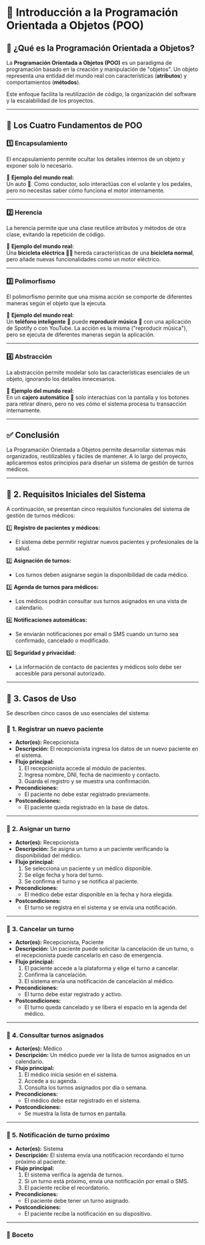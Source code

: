 # 📌 Introducción a la Programación Orientada a Objetos (POO)  

## 📖 ¿Qué es la Programación Orientada a Objetos?  
La **Programación Orientada a Objetos (POO)** es un paradigma de programación basado en la creación y manipulación de "objetos". Un objeto representa una entidad del mundo real con características (**atributos**) y comportamientos (**métodos**).  

Este enfoque facilita la reutilización de código, la organización del software y la escalabilidad de los proyectos.  

---

## 🔹 Los Cuatro Fundamentos de POO  

### 1️⃣ **Encapsulamiento**  
El encapsulamiento permite ocultar los detalles internos de un objeto y exponer solo lo necesario.  

📌 **Ejemplo del mundo real:**  
Un auto 🚗. Como conductor, solo interactúas con el volante y los pedales, pero no necesitas saber cómo funciona el motor internamente.  

---

### 2️⃣ **Herencia**  
La herencia permite que una clase reutilice atributos y métodos de otra clase, evitando la repetición de código.  

📌 **Ejemplo del mundo real:**  
Una **bicicleta eléctrica** 🚴‍♀️ hereda características de una **bicicleta normal**, pero añade nuevas funcionalidades como un motor eléctrico.  

---

### 3️⃣ **Polimorfismo**  
El polimorfismo permite que una misma acción se comporte de diferentes maneras según el objeto que la ejecuta.  

📌 **Ejemplo del mundo real:**  
Un **teléfono inteligente** 📱 puede **reproducir música** 🎵 con una aplicación de Spotify o con YouTube. La acción es la misma ("reproducir música"), pero se ejecuta de diferentes maneras según la aplicación.  

---

### 4️⃣ **Abstracción**  
La abstracción permite modelar solo las características esenciales de un objeto, ignorando los detalles innecesarios.  

📌 **Ejemplo del mundo real:**  
En un **cajero automático** 🏧 solo interactúas con la pantalla y los botones para retirar dinero, pero no ves cómo el sistema procesa tu transacción internamente.  

---

## ✅ **Conclusión**  
La Programación Orientada a Objetos permite desarrollar sistemas más organizados, reutilizables y fáciles de mantener. A lo largo del proyecto, aplicaremos estos principios para diseñar un sistema de gestión de turnos médicos.  

---

## 🔹 **2. Requisitos Iniciales del Sistema**  

A continuación, se presentan cinco requisitos funcionales del sistema de gestión de turnos médicos:  

1️⃣ **Registro de pacientes y médicos:**  
   - El sistema debe permitir registrar nuevos pacientes y profesionales de la salud.  

2️⃣ **Asignación de turnos:**  
   - Los turnos deben asignarse según la disponibilidad de cada médico.  

3️⃣ **Agenda de turnos para médicos:**  
   - Los médicos podrán consultar sus turnos asignados en una vista de calendario.  

4️⃣ **Notificaciones automáticas:**  
   - Se enviarán notificaciones por email o SMS cuando un turno sea confirmado, cancelado o modificado.  

5️⃣ **Seguridad y privacidad:**  
   - La información de contacto de pacientes y médicos solo debe ser accesible para personal autorizado.  

---

## 🔹 **3. Casos de Uso**  

Se describen cinco casos de uso esenciales del sistema:  

### 📌 **1. Registrar un nuevo paciente**  
- **Actor(es):** Recepcionista  
- **Descripción:** El recepcionista ingresa los datos de un nuevo paciente en el sistema.  
- **Flujo principal:**  
  1. El recepcionista accede al módulo de pacientes.  
  2. Ingresa nombre, DNI, fecha de nacimiento y contacto.  
  3. Guarda el registro y se muestra una confirmación.  
- **Precondiciones:**  
  - El paciente no debe estar registrado previamente.  
- **Postcondiciones:**  
  - El paciente queda registrado en la base de datos.  

---

### 📌 **2. Asignar un turno**  
- **Actor(es):** Recepcionista  
- **Descripción:** Se asigna un turno a un paciente verificando la disponibilidad del médico.  
- **Flujo principal:**  
  1. Se selecciona un paciente y un médico disponible.  
  2. Se elige fecha y hora del turno.  
  3. Se confirma el turno y se notifica al paciente.  
- **Precondiciones:**  
  - El médico debe estar disponible en la fecha y hora elegida.  
- **Postcondiciones:**  
  - El turno se registra en el sistema y se envía una notificación.  

---

### 📌 **3. Cancelar un turno**  
- **Actor(es):** Recepcionista, Paciente  
- **Descripción:** Un paciente puede solicitar la cancelación de un turno, o el recepcionista puede cancelarlo en caso de emergencia.  
- **Flujo principal:**  
  1. El paciente accede a la plataforma y elige el turno a cancelar.  
  2. Confirma la cancelación.  
  3. El sistema envía una notificación de cancelación al médico.  
- **Precondiciones:**  
  - El turno debe estar registrado y activo.  
- **Postcondiciones:**  
  - El turno queda cancelado y se libera el espacio en la agenda del médico.  

---

### 📌 **4. Consultar turnos asignados**  
- **Actor(es):** Médico  
- **Descripción:** Un médico puede ver la lista de turnos asignados en un calendario.  
- **Flujo principal:**  
  1. El médico inicia sesión en el sistema.  
  2. Accede a su agenda.  
  3. Consulta los turnos asignados por día o semana.  
- **Precondiciones:**  
  - El médico debe estar registrado en el sistema.  
- **Postcondiciones:**  
  - Se muestra la lista de turnos en pantalla.  

---

### 📌 **5. Notificación de turno próximo**  
- **Actor(es):** Sistema  
- **Descripción:** El sistema envía una notificación recordando el turno próximo al paciente.  
- **Flujo principal:**  
  1. El sistema verifica la agenda de turnos.  
  2. Si un turno está próximo, envía una notificación por email o SMS.  
  3. El paciente recibe el recordatorio.  
- **Precondiciones:**  
  - El paciente debe tener un turno asignado.  
- **Postcondiciones:**  
  - El paciente recibe la notificación en su dispositivo.

---

### 📌 **Boceto**

 
